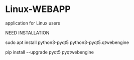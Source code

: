 # Linux-WEBAPP
application for Linux users

NEED INSTALLATION 

sudo apt install python3-pyqt5 python3-pyqt5.qtwebengine

pip install --upgrade pyqt5 pyqtwebengine

